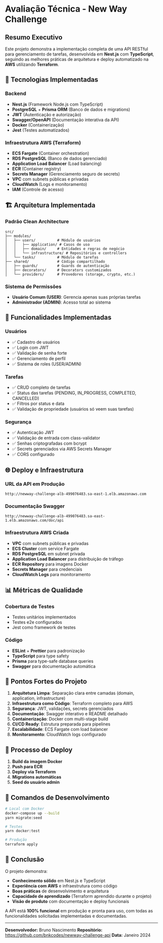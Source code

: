 # Avaliação Técnica - New Way Challenge

## Resumo Executivo

Este projeto demonstra a implementação completa de uma API RESTful para gerenciamento de tarefas, desenvolvida em **Nest.js** com **TypeScript**, seguindo as melhores práticas de arquitetura e deploy automatizado na **AWS** utilizando **Terraform**.

## 🚀 Tecnologias Implementadas

### Backend
- **Nest.js** (Framework Node.js com TypeScript)
- **PostgreSQL** + **Prisma ORM** (Banco de dados e migrations)
- **JWT** (Autenticação e autorização)
- **Swagger/OpenAPI** (Documentação interativa da API)
- **Docker** (Containerização)
- **Jest** (Testes automatizados)

### Infraestrutura AWS (Terraform)
- **ECS Fargate** (Container orchestration)
- **RDS PostgreSQL** (Banco de dados gerenciado)
- **Application Load Balancer** (Load balancing)
- **ECR** (Container registry)
- **Secrets Manager** (Gerenciamento seguro de secrets)
- **VPC** com subnets públicas e privadas
- **CloudWatch** (Logs e monitoramento)
- **IAM** (Controle de acesso)

## 🏗️ Arquitetura Implementada

### Padrão Clean Architecture
```
src/
├── modules/
│   ├── users/          # Módulo de usuários
│   │   ├── application/ # Casos de uso
│   │   ├── domain/     # Entidades e regras de negócio
│   │   └── infrastructure/ # Repositórios e controllers
│   └── tasks/          # Módulo de tarefas
├── shared/             # Código compartilhado
│   ├── guards/         # Guards de autenticação
│   ├── decorators/     # Decorators customizados
│   └── providers/      # Provedores (storage, crypto, etc.)
```

### Sistema de Permissões
- **Usuário Comum (USER)**: Gerencia apenas suas próprias tarefas
- **Administrador (ADMIN)**: Acesso total ao sistema

## 🔧 Funcionalidades Implementadas

### Usuários
- ✅ Cadastro de usuários
- ✅ Login com JWT
- ✅ Validação de senha forte
- ✅ Gerenciamento de perfil
- ✅ Sistema de roles (USER/ADMIN)

### Tarefas
- ✅ CRUD completo de tarefas
- ✅ Status das tarefas (PENDING, IN_PROGRESS, COMPLETED, CANCELLED)
- ✅ Filtros por status e data
- ✅ Validação de propriedade (usuários só veem suas tarefas)

### Segurança
- ✅ Autenticação JWT
- ✅ Validação de entrada com class-validator
- ✅ Senhas criptografadas com bcrypt
- ✅ Secrets gerenciados via AWS Secrets Manager
- ✅ CORS configurado

## 🌐 Deploy e Infraestrutura

### URL da API em Produção
```
http://newway-challenge-alb-499076483.sa-east-1.elb.amazonaws.com
```

### Documentação Swagger
```
http://newway-challenge-alb-499076483.sa-east-1.elb.amazonaws.com/doc/api
```

### Infraestrutura AWS Criada
- **VPC** com subnets públicas e privadas
- **ECS Cluster** com service Fargate
- **RDS PostgreSQL** em subnet privada
- **Application Load Balancer** para distribuição de tráfego
- **ECR Repository** para imagens Docker
- **Secrets Manager** para credenciais
- **CloudWatch Logs** para monitoramento

## 📊 Métricas de Qualidade

### Cobertura de Testes
- Testes unitários implementados
- Testes e2e configurados
- Jest como framework de testes

### Código
- **ESLint** + **Prettier** para padronização
- **TypeScript** para type safety
- **Prisma** para type-safe database queries
- **Swagger** para documentação automática

## 🎯 Pontos Fortes do Projeto

1. **Arquitetura Limpa**: Separação clara entre camadas (domain, application, infrastructure)
2. **Infraestrutura como Código**: Terraform completo para AWS
3. **Segurança**: JWT, validações, secrets gerenciados
4. **Documentação**: Swagger interativo e README detalhado
5. **Containerização**: Docker com multi-stage build
6. **CI/CD Ready**: Estrutura preparada para pipelines
7. **Escalabilidade**: ECS Fargate com load balancer
8. **Monitoramento**: CloudWatch logs configurado

## 🔄 Processo de Deploy

1. **Build da imagem Docker**
2. **Push para ECR**
3. **Deploy via Terraform**
4. **Migrations automáticas**
5. **Seed do usuário admin**

## 📝 Comandos de Desenvolvimento

```bash
# Local com Docker
docker-compose up --build
yarn migrate:seed

# Testes
yarn docker:test

# Produção
terraform apply
```

## 🎉 Conclusão

O projeto demonstra:
- **Conhecimento sólido** em Nest.js e TypeScript
- **Experiência com AWS** e infraestrutura como código
- **Boas práticas** de desenvolvimento e arquitetura
- **Capacidade de aprendizado** (Terraform aprendido durante o projeto)
- **Visão de produto** com documentação e deploy funcionais

A API está **100% funcional** em produção e pronta para uso, com todas as funcionalidades solicitadas implementadas e documentadas.

---

**Desenvolvedor:** Bruno Nascimento
**Repositório:** https://github.com/bnkcodes/newway-challenge-api
**Data:** Janeiro 2024
